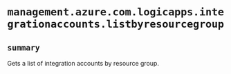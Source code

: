 # `management.azure.com.logicapps.integrationaccounts.listbyresourcegroup`

## `summary`
Gets a list of integration accounts by resource group.


